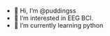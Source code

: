 - 👋 Hi, I’m @puddingss
- 👀 I’m interested in EEG BCI.
- 🌱 I’m currently learning python


<!---
puddingss/puddingss is a ✨ special ✨ repository because its `README.md` (this file) appears on your GitHub profile.
You can click the Preview link to take a look at your changes.
--->
